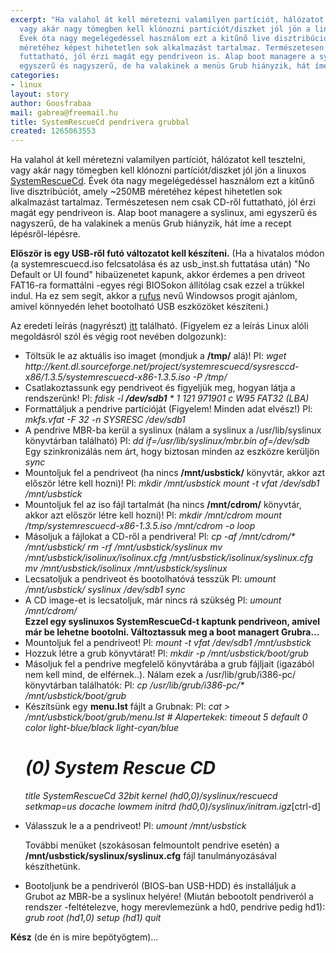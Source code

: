 ```yaml
---
excerpt: "Ha valahol át kell méretezni valamilyen partíciót, hálózatot kell tesztelni,
  vagy akár nagy tömegben kell klónozni partíciót/diszket jól jön a linuxos <a href=\"http://www.sysresccd.org/Main_Page\">SystemRescueCd</a>.
  Évek óta nagy megelégedéssel használom ezt a kitűnő live disztribúciót, amely ~250MB
  méretéhez képest hihetetlen sok alkalmazást tartalmaz. Természetesen nem csak CD-ről
  futtatható, jól érzi magát egy pendriveon is. Alap boot managere a syslinux, ami
  egyszerű és nagyszerű, de ha valakinek a menüs Grub hiányzik, hát íme a recept lépésről-lépésre.\r\n"
categories:
- linux
layout: story
author: Goosfrabaa
mail: gabrea@freemail.hu
title: SystemRescueCd pendrivera grubbal
created: 1265063553
---
```

Ha valahol át kell méretezni valamilyen partíciót, hálózatot kell tesztelni, vagy akár nagy tömegben kell klónozni partíciót/diszket jól jön a linuxos <a href="http://www.sysresccd.org/Main_Page">SystemRescueCd</a>. Évek óta nagy megelégedéssel használom ezt a kitűnő live disztribúciót, amely ~250MB méretéhez képest hihetetlen sok alkalmazást tartalmaz. Természetesen nem csak CD-ről futtatható, jól érzi magát egy pendriveon is. Alap boot managere a syslinux, ami egyszerű és nagyszerű, de ha valakinek a menüs Grub hiányzik, hát íme a recept lépésről-lépésre.
<!--break-->
<strong>Először is egy USB-ről futó változatot kell készíteni.</strong>
(Ha a hivatalos módon (a systemrescuecd.iso felcsatolása és az usb_inst.sh futtatása után) "No Default or UI found" hibaüzenetet kapunk, akkor érdemes a pen driveot FAT16-ra formattálni -egyes régi BIOSokon állítólag csak ezzel a trükkel indul.
Ha ez sem segít, akkor a <a href=" http://rufus.akeo.ie/?locale=hu_HU">rufus</a> nevű Windowsos progit ajánlom, amivel könnyedén lehet bootolható USB eszközöket készíteni.)


Az eredeti leírás (nagyrészt) <a href=" http://www.sysresccd.org/Sysresccd-manual-en_How_to_install_SystemRescueCd_on_an_USB-stick#Installation_from_Linux">itt</a> található. (Figyelem ez a leírás Linux alóli megoldásról szól és végig root nevében dolgozunk):
<ul>
<li>Töltsük le az aktuális iso imaget (mondjuk a <strong>/tmp/</strong> alá)!
Pl: <em>wget http://kent.dl.sourceforge.net/project/systemrescuecd/sysresccd-x86/1.3.5/systemrescuecd-x86-1.3.5.iso -P /tmp/</em></li>
<li>Csatlakoztassunk egy pendriveot és figyeljük meg, hogyan látja a rendszerünk!
Pl: <em>fdisk -l</em>
<cite><strong>/dev/sdb1</strong>   *           1         121      971901    c  W95 FAT32 (LBA)</cite>
</li>
<li>Formattáljuk a pendrive partícióját (Figyelem! Minden adat elvész!)
Pl: <em>mkfs.vfat -F 32 -n SYSRESC /dev/sdb1</em></li>
<li>A pendrive MBR-ba kerül a syslinux (nálam a syslinux a /usr/lib/syslinux könyvtárban található)
Pl: <em>dd if=/usr/lib/syslinux/mbr.bin of=/dev/sdb</em>
Egy szinkronizálás nem árt, hogy biztosan minden az eszközre kerüljön
<em>sync</em></li>
<li>Mountoljuk fel a pendriveot (ha nincs <strong>/mnt/usbstick/</strong> könyvtár, akkor azt először létre kell hozni)!
Pl:
<em>mkdir /mnt/usbstick
mount -t vfat /dev/sdb1 /mnt/usbstick</em></li>
<li>Mountoljuk fel az iso fájl tartalmát (ha nincs <strong>/mnt/cdrom/</strong> könyvtár, akkor azt először létre kell hozni)!
Pl:
<em>mkdir /mnt/cdrom
mount /tmp/systemrescuecd-x86-1.3.5.iso /mnt/cdrom -o loop</em></li>
<li>Másoljuk a fájlokat a CD-ről a pendrivera!
Pl:
<em>cp -af /mnt/cdrom/* /mnt/usbstick/
rm -rf /mnt/usbstick/syslinux
mv /mnt/usbstick/isolinux/isolinux.cfg /mnt/usbstick/isolinux/syslinux.cfg
mv /mnt/usbstick/isolinux /mnt/usbstick/syslinux</em></li>
<li>Lecsatoljuk a pendriveot és bootolhatóvá tesszük
Pl:
<em>umount /mnt/usbstick/
syslinux /dev/sdb1
sync</em></li>
<li>A CD image-et is lecsatoljuk, már nincs rá szükség
Pl: <em>umount /mnt/cdrom/</em></li>
<strong>Ezzel egy syslinuxos SystemRescueCd-t kaptunk pendriveon, amivel már be lehetne bootolni.
Változtassuk meg a boot managert Grubra...</strong>
<li>Mountoljuk fel a pendriveot!
Pl: <em>mount -t vfat /dev/sdb1 /mnt/usbstick</em></li>
<li>Hozzuk létre a grub könyvtárat!
Pl: <em>mkdir -p /mnt/usbstick/boot/grub</em></li>
<li>Másoljuk fel a pendrive megfelelő könyvtárába a grub fájljait (igazából nem kell mind, de elférnek..).
Nálam ezek a /usr/lib/grub/i386-pc/ könyvtárban találhatók:
Pl: <em>cp /usr/lib/grub/i386-pc/* /mnt/usbstick/boot/grub</em></li>

<li>Készítsünk egy <strong>menu.lst</strong> fájlt a Grubnak:
Pl: <em>cat > /mnt/usbstick/boot/grub/menu.lst
# Alapertekek:
timeout   5
default   0
color light-blue/black light-cyan/blue

# (0) System Rescue CD
title SystemRescueCd 32bit
kernel (hd0,0)/syslinux/rescuecd setkmap=us docache lowmem
initrd (hd0,0)/syslinux/initram.igz</em>[ctrl-d]

<li>Válasszuk le a a pendriveot!
Pl: <em>umount /mnt/usbstick</em></li>

További menüket (szokásosan felmountolt pendrive esetén) a <strong>/mnt/usbstick/syslinux/syslinux.cfg</strong> fájl tanulmányozásával készíthetünk.</li>
<li>Bootoljunk be a pendriveról (BIOS-ban USB-HDD) és installáljuk a Grubot az MBR-be a syslinux helyére!
(Miután bebootolt pendriveról a rendszer -feltételezve, hogy merevlemezünk a hd0, pendrive pedig hd1):
<em>grub
root (hd1,0)
setup (hd1)
quit</em>
</li>
</ul>

<strong>Kész</strong> (de én is mire bepötyögtem)...
